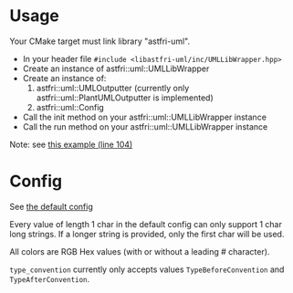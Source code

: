 # Usage

Your CMake target must link library "astfri-uml".

- In your header file `#include <libastfri-uml/inc/UMLLibWrapper.hpp>`
- Create an instance of astfri::uml::UMLLibWrapper
- Create an instance of:
    1. astfri::uml::UMLOutputter (currently only astfri::uml::PlantUMLOutputter is implemented)
    2. astfri::uml::Config
- Call the init method on your astfri::uml::UMLLibWrapper instance
- Call the run method on your astfri::uml::UMLLibWrapper instance

Note: see [this example (line 104)](examples/umlexample.cpp)

# Config

See [the default config](examples/default_config.json)

Every value of length 1 char in the default config can only support 1 char long strings.
If a longer string is provided, only the first char will be used.

All colors are RGB Hex values (with or without a leading # character).

`type_convention` currently only accepts values `TypeBeforeConvention` and `TypeAfterConvention`. 
